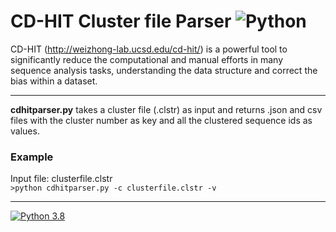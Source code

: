  # CD-HIT Cluster file Parser ![Python](https://img.shields.io/badge/python-%2314354C.svg?style=for-the-badge&logo=python&logoColor=white)
CD-HIT (http://weizhong-lab.ucsd.edu/cd-hit/) is a powerful tool to significantly reduce the computational and manual efforts in many sequence analysis tasks, understanding the data structure and correct the bias within a dataset.  
- - - -
**cdhitparser.py** takes a cluster file (.clstr) as input and returns .json and csv files with the cluster number as key and all the clustered sequence ids as values.

### Example
Input file: clusterfile.clstr  
`>python cdhitparser.py -c clusterfile.clstr -v`
- - - -
[![Python 3.8](https://img.shields.io/badge/python-3.6-blue.svg)](https://www.python.org/downloads/release/python-360/)

